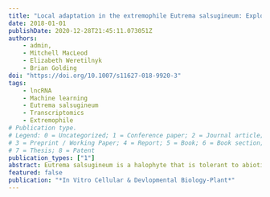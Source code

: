 ```yaml
---
title: "Local adaptation in the extremophile Eutrema salsugineum: Exploring the role of putative lncRNAs"
date: 2018-01-01
publishDate: 2020-12-28T21:45:11.073051Z
authors: 
    - admin,
    - Mitchell MacLeod
    - Elizabeth Weretilnyk
    - Brian Golding
doi: "https://doi.org/10.1007/s11627-018-9920-3"
tags: 
    - lncRNA
    - Machine learning
    - Eutrema salsugineum
    - Transcriptomics
    - Extremophile
# Publication type.
# Legend: 0 = Uncategorized; 1 = Conference paper; 2 = Journal article;
# 3 = Preprint / Working Paper; 4 = Report; 5 = Book; 6 = Book section;
# 7 = Thesis; 8 = Patent
publication_types: ["1"]
abstract: Eutrema salsugineum is a halophyte that is tolerant to abiotic stresses such as nutritional deficiencies, cold tem- peratures, and drought, and has been used as a model plant for stress tolerance research. Most studies have fo- cused on the Shandong ecotype, a natural accession of E. salsugineum from the temperate region of Shandong, China. However, an E. salsugineum population from Yukon, Canada, has recently emerged as a novel source for insights on the stress response of this species. The Yukon ecotype is naturally found in a subarctic, semiarid environment, and displays different molecular and pheno- typic changes when exposed to stressors compared to the Shandong ecotype. The variation in stress response may indicate local environmental adaptations in each E. salsugineum ecotype. RNASeq libraries of both Shandong and Yukon cabinet grown plants exposed to two sequential drought conditions were obtained, along with RNASeq data of naturally found Yukon plants sam- pled during a year of drought. Using transcriptome infor- mation obtained by RNASeq, assembled transcripts were input into a custom ensemble machine learning algorithm, CREMA, to identify putative long non-coding RNAs (lncRNAs). Using this data, we predict that both Shandong and Yukon ecotypes will express unique lncRNAs that regulate genes required for tolerating local environmental stress. We also predict that Yukon plants found in their natural environment will have elevated expression of these lncRNAs and may express unique “field” Yukon lncRNAs due to constant challenges by multiple stressors. As lncRNAs have been previously as- sociated to abiotic stress in plants, their rapid evolution and gene regulatory functions may also play important roles in how two ecotypes of the same species have potentially adapted to their own natural environments.""
featured: false
publication: "*In Vitro Cellular & Devlopmental Biology-Plant*"
---
```


